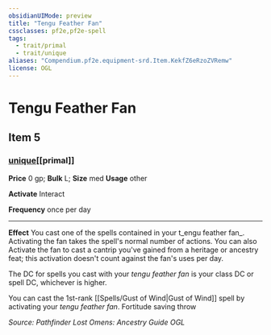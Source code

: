 ```yaml
---
obsidianUIMode: preview
title: "Tengu Feather Fan"
cssclasses: pf2e,pf2e-spell
tags:
  - trait/primal
  - trait/unique
aliases: "Compendium.pf2e.equipment-srd.Item.KekfZ6eRzoZVRemw"
license: OGL
---
```

# Tengu Feather Fan
## Item 5
### [unique](unique "Unique Rarity Trait")[[primal]]


**Price** 0 gp; 
**Bulk** L; **Size** med
**Usage** other

**Activate** Interact

**Frequency** once per day

* * *

**Effect** You cast one of the spells contained in your t_engu feather fan_. Activating the fan takes the spell's normal number of actions. You can also Activate the fan to cast a cantrip you've gained from a heritage or ancestry feat; this activation doesn't count against the fan's uses per day.

The DC for spells you cast with your _tengu feather fan_ is your class DC or spell DC, whichever is higher.

You can cast the 1st-rank [[Spells/Gust of Wind|Gust of Wind]] spell by activating your _tengu feather fan_. Fortitude saving throw

*Source: Pathfinder Lost Omens: Ancestry Guide*
*OGL*